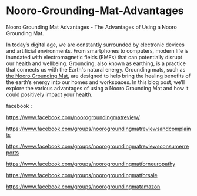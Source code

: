 # Nooro-Grounding-Mat-Advantages

Nooro Grounding Mat Advantages - The Advantages of Using a Nooro Grounding Mat.

In today’s digital age, we are constantly surrounded by electronic devices and artificial environments. From smartphones to computers, modern life is inundated with electromagnetic fields (EMFs) that can potentially disrupt our health and wellbeing. Grounding, also known as earthing, is a practice that connects us with the Earth's natural energy. Grounding mats, such as [the Nooro Grounding Mat](https://www.offerplox.com/e-commerce/nooro-grounding-mat/), are designed to help bring the healing benefits of the earth’s energy into our homes and workspaces. In this blog post, we’ll explore the various advantages of using a Nooro Grounding Mat and how it could positively impact your health.

facebook :

https://www.facebook.com/noorogroundingmatreview/

https://www.facebook.com/groups/noorogroundingmatreviewsandcomplaints

https://www.facebook.com/groups/noorogroundingmatreviewsconsumerreports

https://www.facebook.com/groups/noorogroundingmatforneuropathy

https://www.facebook.com/groups/noorogroundingmatforsale

https://www.facebook.com/groups/noorogroundingmatamazon
